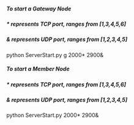 ##### To start a Gateway Node
##### * represents TCP port, ranges from [1,3,4,5,6] 
##### & represents UDP port, ranges from [1,2,3,4,5]
python ServerStart.py g 2000* 2900&

##### To start a Member Node
##### * represents TCP port, ranges from [1,3,4,5,6] 
##### & represents UDP port, ranges from [1,2,3,4,5]
python ServerStart.py 2000* 2900&

